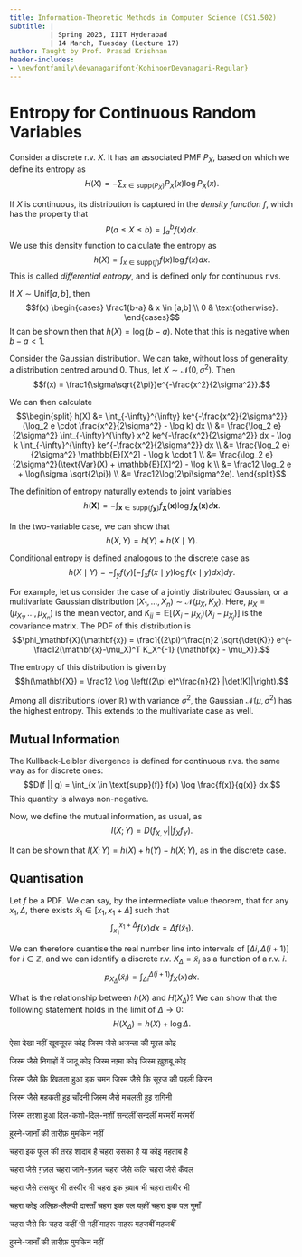 ```yaml
---
title: Information-Theoretic Methods in Computer Science (CS1.502)
subtitle: |
          | Spring 2023, IIIT Hyderabad
          | 14 March, Tuesday (Lecture 17)
author: Taught by Prof. Prasad Krishnan
header-includes:
- \newfontfamily\devanagarifont{KohinoorDevanagari-Regular}
---
```


# Entropy for Continuous Random Variables
Consider a discrete r.v. $X$. It has an associated PMF $P_X$, based on which we define its entropy as
$$H(X) = -\sum_{x \in \text{supp}(P_X)} P_X(x) \log P_X(x).$$

If $X$ is continuous, its distribution is captured in the *density function* $f$, which has the property that
$$P(a \leq X \leq b) = \int_a^bf(x)dx.$$
We use this density function to calculate the entropy as
$$h(X) = \int_{x \in \text{supp}(f)} f(x) \log f(x) dx.$$
This is called *differential entropy*, and is defined only for continuous r.vs.

If $X \sim \text{Unif}[a, b]$, then
$$f(x) \begin{cases} \frac1{b-a} & x \in [a,b] \\ 0 & \text{otherwise}. \end{cases}$$
It can be shown then that $h(X) = \log(b-a)$. Note that this is negative when $b-a < 1$.

Consider the Gaussian distribution. We can take, without loss of generality, a distribution centred around 0. Thus, let $X \sim \mathcal{N}(0, \sigma^2)$. Then
$$f(x) = \frac1{\sigma\sqrt{2\pi}}e^{-\frac{x^2}{2\sigma^2}}.$$

We can then calculate
$$\begin{split}
h(X) &= \int_{-\infty}^{\infty} ke^{-\frac{x^2}{2\sigma^2}} (\log_2 e \cdot \frac{x^2}{2\sigma^2} - \log k) dx \\
&= \frac{\log_2 e}{2\sigma^2} \int_{-\infty}^{\infty} x^2 ke^{-\frac{x^2}{2\sigma^2}} dx - \log k \int_{-\infty}^{\infty} ke^{-\frac{x^2}{2\sigma^2}} dx \\
&= \frac{\log_2 e}{2\sigma^2} \mathbb{E}[X^2] - \log k \cdot 1 \\
&= \frac{\log_2 e}{2\sigma^2}(\text{Var}(X) + \mathbb{E}[X]^2) - \log k \\
&= \frac12 \log_2 e + \log(\sigma \sqrt{2\pi}) \\
&= \frac12\log(2\pi\sigma^2e).
\end{split}$$

The definition of entropy naturally extends to joint variables
$$h(\mathbf{X}) = -\int_{\mathbf{x} \in \text{supp}(f_\mathbf{X})} f_\mathbf{X}(\mathbf{x}) \log f_\mathbf{X}(\mathbf{x}) d\mathbf{x}.$$

In the two-variable case, we can show that $$h(X,Y) = h(Y) + h(X \mid Y).$$

Conditional entropy is defined analogous to the discrete case as
$$h(X \mid Y) = -\int_y f(y) \left[-\int_x f(x \mid y) \log f(x \mid y) dx \right]dy.$$

For example, let us consider the case of a jointly distributed Gaussian, or a multivariate Gaussian distribution $(X_1, \dots, X_n) \sim \mathcal{N}(\mu_X, K_X)$. Here, $\mu_X = (\mu_{X_1}, \dots, \mu_{X_n})$ is the mean vector, and $K_{ij} = \mathbb{E}[(X_i - \mu_{X_i})(X_j - \mu_{X_j})]$ is the covariance matrix. The PDF of this distribution is
$$\phi_\mathbf{X}(\mathbf{x}) = \frac1{(2\pi)^\frac{n}2 \sqrt{\det(K)}} e^{-\frac12(\mathbf{x}-\mu_X)^T K_X^{-1} (\mathbf{x} - \mu_X)}.$$

The entropy of this distribution is given by 
$$h(\mathbf{X}) = \frac12 \log \left((2\pi e)^\frac{n}{2} |\det(K)|\right).$$

Among all distributions (over $\mathbb{R}$) with variance $\sigma^2$, the Gaussian $\mathcal{N}(\mu, \sigma^2)$ has the highest entropy. This extends to the multivariate case as well.

## Mutual Information
The Kullback-Leibler divergence is defined for continuous r.vs. the same way as for discrete ones:
$$D(f || g) = \int_{x \in \text{supp}(f)} f(x) \log \frac{f(x)}{g(x)} dx.$$
This quantity is always non-negative.

Now, we define the mutual information, as usual, as
$$I(X;Y) = D(f_{X,Y} || f_X f_Y).$$

It can be shown that $I(X;Y) = h(X) + h(Y) - h(X;Y)$, as in the discrete case.

## Quantisation
Let $f$ be a PDF. We can say, by the intermediate value theorem, that for any $x_1, \Delta$, there exists $\tilde{x}_1 \in [x_1, x_1 + \Delta]$ such that
$$\int_{x_1}^{x_1+\Delta}f(x)dx = \Delta f(\tilde{x}_1).$$

We can therefore quantise the real number line  into intervals of $[\Delta i, \Delta(i+1)]$ for $i \in \mathbb{Z}$, and we can identify a discrete r.v. $X_\Delta = \tilde{x}_i$ as a function of a r.v. $i$.
$$p_{X_\Delta}(\tilde{x}_i) = \int_{\Delta i}^{\Delta(i+1)} f_X(x) dx.$$

What is the relationship between $h(X)$ and $H(X_\Delta)$? We can show that the following statement holds in the limit of $\Delta \to 0$:
$$H(X_\Delta) = h(X) + \log\Delta.$$

ऐसा देखा नहीं खूबसूरत कोइ
जिस्म जैसे अजन्ता की मूरत कोइ

जिस्म जैसे निगाहों में जादू कोइ
जिस्म नग़्मा कोइ जिस्म ख़ुशबू कोइ

जिस्म जैसे कि खिलता हुआ इक चमन
जिस्म जैसे कि सूरज की पहली किरन

जिस्म जैसे महकती हुइ चाँदनी
जिस्म जैसे मचलती हुइ रागिनी

जिस्म तरशा हुआ दिल-कशो-दिल-नशीं
सन्दलीं सन्दलीं मरमरीं मरमरीं

हुस्ने-जानाँ की तारीफ़ मुमकिन नहीं

चहरा इक फूल की तरह शादाब है
चहरा उसका है या कोइ महताब है

चहरा जैसे ग़ज़ल चहरा जाने-ग़ज़ल
चहरा जैसे कलि चहरा जैसे कँवल

चहरा जैसे तसव्वुर भी तस्वीर भी
चहरा इक ख़्वाब भी चहरा ताबीर भी

चहरा कोइ अलिफ़-लैलवी दास्ताँ
चहरा इक पल यक़ीं चहरा इक पल गुमाँ

चहरा जैसे कि चहरा कहीं भी नहीं
माहरू माहरू महजबीं महजबीं

हुस्ने-जानाँ की तारीफ़ मुमकिन नहीं